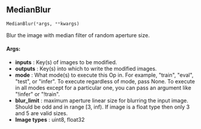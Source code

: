 ## MedianBlur
```python
MedianBlur(*args, **kwargs)
```
Blur the image with median filter of random aperture size.


#### Args:

* **inputs** :  Key(s) of images to be modified.
* **outputs** :  Key(s) into which to write the modified images.
* **mode** :  What mode(s) to execute this Op in. For example, "train", "eval", "test", or "infer". To execute        regardless of mode, pass None. To execute in all modes except for a particular one, you can pass an argument        like "!infer" or "!train".
* **blur_limit** :  maximum aperture linear size for blurring the input image. Should be odd and in range [3, inf).        If image is a float type then only 3 and 5 are valid sizes.
* **Image types** :     uint8, float32